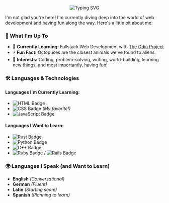 <p align="center">
  <img src="https://readme-typing-svg.herokuapp.com?font=Fira+Code&weight=800&size=36&pause=1000&color=FF5733&background=68DDD8A3&center=true&vCenter=true&width=1000&height=100&lines=Welcome+to+My+GitHub+Page!+%F0%9F%91%8B" alt="Typing SVG">
</p>

I'm not glad you're here! I'm currently diving deep into the world of web development and having fun along the way. Here's a little bit about me:

### 🌱 What I'm Up To
- 🔭 **Currently Learning:** Fullstack Web Development with [The Odin Project](https://www.theodinproject.com/)
- ⚡ **Fun Fact:** Octopuses are the closest animals we've found to aliens.
- 🎯 **Interests:** Coding, problem-solving, writing, world-building, learning new things, and most importantly, having fun!

### 🛠️ Languages & Technologies

#### Languages I'm Currently Learning:
- ![HTML Badge](https://img.shields.io/badge/HTML-E34F26?style=flat&logo=html5&logoColor=white)
- ![CSS Badge](https://img.shields.io/badge/CSS-1572B6?style=flat&logo=css3&logoColor=white) *(My favorite!)*
- ![JavaScript Badge](https://img.shields.io/badge/JavaScript-F7DF1E?style=flat&logo=javascript&logoColor=black)

#### Languages I Want to Learn:
- ![Rust Badge](https://img.shields.io/badge/Rust-000000?style=flat&logo=rust&logoColor=white)
- ![Python Badge](https://img.shields.io/badge/Python-3776AB?style=flat&logo=python&logoColor=white)
- ![C++ Badge](https://img.shields.io/badge/C%2B%2B-00599C?style=flat&logo=c%2B%2B&logoColor=white)
- ![Ruby Badge](https://img.shields.io/badge/Ruby-CC342D?style=flat&logo=ruby&logoColor=white) / ![Rails Badge](https://img.shields.io/badge/Ruby_on_Rails-CC0000?style=flat&logo=rubyonrails&logoColor=white)

### 🌍 Languages I Speak (and Want to Learn)
- **English** *(Conversational)*
- **German** *(Fluent)*
- **Latin** *(Starting soon!)*
- **Spanish** *(Planning to learn)*

